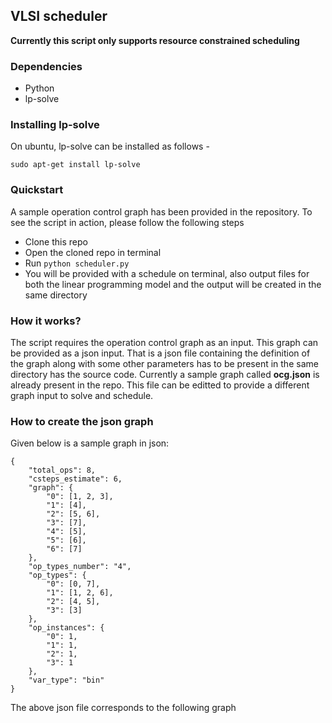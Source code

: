## VLSI scheduler

**Currently this script only supports resource constrained scheduling**

### Dependencies
- Python
- lp-solve

### Installing lp-solve
On ubuntu, lp-solve can be installed as follows - 

``` sudo apt-get install lp-solve ```

### Quickstart
A sample operation control graph has been provided in the repository.
To see the script in action, please follow the following steps
- Clone this repo
- Open the cloned repo in terminal
- Run ``` python scheduler.py ```
- You will be provided with a schedule on terminal, also output files for both the linear programming model
  and the output will be created in the same directory
  
### How it works?
The script requires the operation control graph as an input. This graph can be provided as a json input. That is
a json file containing the definition of the graph along with some other parameters has to be present in 
the same directory has the source code. Currently a sample graph called **ocg.json** is already present in the repo.
This file can be editted to provide a different graph input to solve and schedule.

### How to create the json graph
Given below is a sample graph in json:

```
{
	"total_ops": 8,
	"csteps_estimate": 6,
	"graph": {
		"0": [1, 2, 3],
		"1": [4],
		"2": [5, 6],
		"3": [7],
		"4": [5],
		"5": [6],
		"6": [7]
	},
	"op_types_number": "4",
	"op_types": {
		"0": [0, 7],
		"1": [1, 2, 6],
		"2": [4, 5],
		"3": [3]
	},
	"op_instances": {
		"0": 1,
		"1": 1,
		"2": 1,
		"3": 1
	},
	"var_type": "bin"
}

```

The above json file corresponds to the following graph
